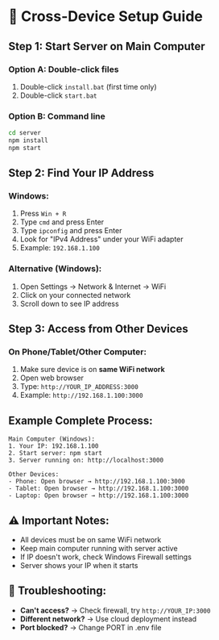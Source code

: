 # 📱 Cross-Device Setup Guide

## Step 1: Start Server on Main Computer

### Option A: Double-click files
1. Double-click `install.bat` (first time only)
2. Double-click `start.bat`

### Option B: Command line
```bash
cd server
npm install
npm start
```

## Step 2: Find Your IP Address

### Windows:
1. Press `Win + R`
2. Type `cmd` and press Enter
3. Type `ipconfig` and press Enter
4. Look for "IPv4 Address" under your WiFi adapter
5. Example: `192.168.1.100`

### Alternative (Windows):
1. Open Settings → Network & Internet → WiFi
2. Click on your connected network
3. Scroll down to see IP address

## Step 3: Access from Other Devices

### On Phone/Tablet/Other Computer:
1. Make sure device is on **same WiFi network**
2. Open web browser
3. Type: `http://YOUR_IP_ADDRESS:3000`
4. Example: `http://192.168.1.100:3000`

## Example Complete Process:

```
Main Computer (Windows):
1. Your IP: 192.168.1.100
2. Start server: npm start
3. Server running on: http://localhost:3000

Other Devices:
- Phone: Open browser → http://192.168.1.100:3000
- Tablet: Open browser → http://192.168.1.100:3000  
- Laptop: Open browser → http://192.168.1.100:3000
```

## ⚠️ Important Notes:
- All devices must be on same WiFi network
- Keep main computer running with server active
- If IP doesn't work, check Windows Firewall settings
- Server shows your IP when it starts

## 🔧 Troubleshooting:
- **Can't access?** → Check firewall, try `http://YOUR_IP:3000`
- **Different network?** → Use cloud deployment instead
- **Port blocked?** → Change PORT in .env file